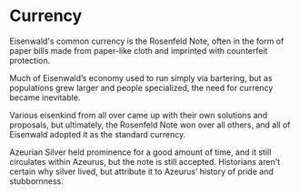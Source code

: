 # Currency

Eisenwald's common currency is the Rosenfeld Note, often in the form of paper bills made from paper-like cloth and imprinted with counterfeit protection.

Much of Eisenwald’s economy used to run simply via bartering, but as populations grew larger and people specialized, the need for currency became inevitable.

Various eisenkind from all over came up with their own solutions and proposals, but ultimately, the Rosenfeld Note won over all others, and all of Eisenwald adopted it as the standard currency.

Azeurian Silver held prominence for a good amount of time, and it still circulates within Azeurus, but the note is still accepted. Historians aren't certain why silver lived, but attribute it to Azeurus’ history of pride and stubbornness.